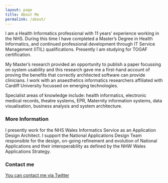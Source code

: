 ```yaml
---
layout: page
title: About Me
permalink: /about/
---
```


I am a Health Informatics professional with 11 years’ experience working in the NHS. During this time I have completed a Master’s Degree in Health Informatics, and continued professional development through IT Service Management (ITIL) qualifications. Presently I am studying for TOGAF certification.

My Master’s research provided an opportunity to publish a paper focussing on system usability and this research gave me a first-hand account of proving the benefits that correctly architected software can provide clinicians. I work with an anaesthetics informatics researchers affiliated with Cardiff University focussed on emerging technologies.

Specialist areas of knowledge include: health informatics, electronic medical records, theatre systems, EPR, Maternity information systems, data visualisation, business analysis and system architecture.

### More Information

I presently work for the NHS Wales Informatics Service as an Application Design Architect. I support the National Applications Design Team responsible for the design, on-going refinement and evolution of National Applications and their interoperability as defined by the NHW Wales Applications Strategy. 

### Contact me

[You can contact me via Twitter](http://www,twitter.com/johnmeredith)